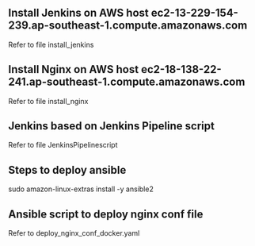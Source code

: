 ## Install Jenkins on AWS host ec2-13-229-154-239.ap-southeast-1.compute.amazonaws.com
Refer to file install_jenkins
## Install Nginx on AWS host ec2-18-138-22-241.ap-southeast-1.compute.amazonaws.com
Refer to file install_nginx
## Jenkins based on Jenkins Pipeline script
Refer to file JenkinsPipelinescript
## Steps to deploy ansible 
sudo amazon-linux-extras install -y ansible2
## Ansible script to deploy nginx conf file
Refer to deploy_nginx_conf_docker.yaml